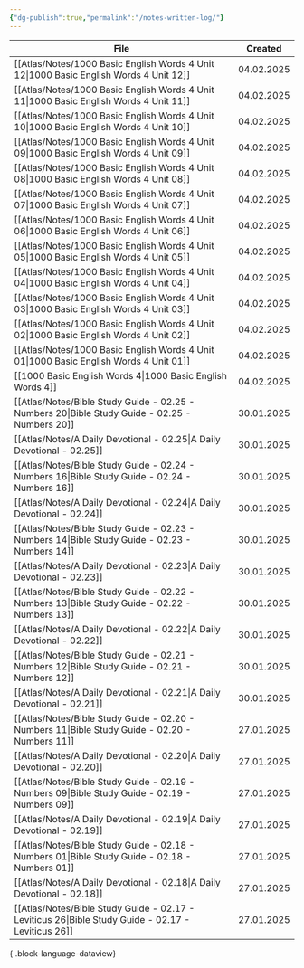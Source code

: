 ```yaml
---
{"dg-publish":true,"permalink":"/notes-written-log/"}
---
```


| File                                                                                                  | Created    |
| ----------------------------------------------------------------------------------------------------- | ---------- |
| [[Atlas/Notes/1000 Basic English Words 4 Unit 12\|1000 Basic English Words 4 Unit 12]]             | 04.02.2025 |
| [[Atlas/Notes/1000 Basic English Words 4 Unit 11\|1000 Basic English Words 4 Unit 11]]             | 04.02.2025 |
| [[Atlas/Notes/1000 Basic English Words 4 Unit 10\|1000 Basic English Words 4 Unit 10]]             | 04.02.2025 |
| [[Atlas/Notes/1000 Basic English Words 4 Unit 09\|1000 Basic English Words 4 Unit 09]]             | 04.02.2025 |
| [[Atlas/Notes/1000 Basic English Words 4 Unit 08\|1000 Basic English Words 4 Unit 08]]             | 04.02.2025 |
| [[Atlas/Notes/1000 Basic English Words 4 Unit 07\|1000 Basic English Words 4 Unit 07]]             | 04.02.2025 |
| [[Atlas/Notes/1000 Basic English Words 4 Unit 06\|1000 Basic English Words 4 Unit 06]]             | 04.02.2025 |
| [[Atlas/Notes/1000 Basic English Words 4 Unit 05\|1000 Basic English Words 4 Unit 05]]             | 04.02.2025 |
| [[Atlas/Notes/1000 Basic English Words 4 Unit 04\|1000 Basic English Words 4 Unit 04]]             | 04.02.2025 |
| [[Atlas/Notes/1000 Basic English Words 4 Unit 03\|1000 Basic English Words 4 Unit 03]]             | 04.02.2025 |
| [[Atlas/Notes/1000 Basic English Words 4 Unit 02\|1000 Basic English Words 4 Unit 02]]             | 04.02.2025 |
| [[Atlas/Notes/1000 Basic English Words 4 Unit 01\|1000 Basic English Words 4 Unit 01]]             | 04.02.2025 |
| [[1000 Basic English Words 4\|1000 Basic English Words 4]]                                         | 04.02.2025 |
| [[Atlas/Notes/Bible Study Guide - 02.25 - Numbers 20\|Bible Study Guide - 02.25 - Numbers 20]]     | 30.01.2025 |
| [[Atlas/Notes/A Daily Devotional - 02.25\|A Daily Devotional - 02.25]]                             | 30.01.2025 |
| [[Atlas/Notes/Bible Study Guide - 02.24 - Numbers 16\|Bible Study Guide - 02.24 - Numbers 16]]     | 30.01.2025 |
| [[Atlas/Notes/A Daily Devotional - 02.24\|A Daily Devotional - 02.24]]                             | 30.01.2025 |
| [[Atlas/Notes/Bible Study Guide - 02.23 - Numbers 14\|Bible Study Guide - 02.23 - Numbers 14]]     | 30.01.2025 |
| [[Atlas/Notes/A Daily Devotional - 02.23\|A Daily Devotional - 02.23]]                             | 30.01.2025 |
| [[Atlas/Notes/Bible Study Guide - 02.22 - Numbers 13\|Bible Study Guide - 02.22 - Numbers 13]]     | 30.01.2025 |
| [[Atlas/Notes/A Daily Devotional - 02.22\|A Daily Devotional - 02.22]]                             | 30.01.2025 |
| [[Atlas/Notes/Bible Study Guide - 02.21 - Numbers 12\|Bible Study Guide - 02.21 - Numbers 12]]     | 30.01.2025 |
| [[Atlas/Notes/A Daily Devotional - 02.21\|A Daily Devotional - 02.21]]                             | 30.01.2025 |
| [[Atlas/Notes/Bible Study Guide - 02.20 - Numbers 11\|Bible Study Guide - 02.20 - Numbers 11]]     | 27.01.2025 |
| [[Atlas/Notes/A Daily Devotional - 02.20\|A Daily Devotional - 02.20]]                             | 27.01.2025 |
| [[Atlas/Notes/Bible Study Guide - 02.19 - Numbers 09\|Bible Study Guide - 02.19 - Numbers 09]]     | 27.01.2025 |
| [[Atlas/Notes/A Daily Devotional - 02.19\|A Daily Devotional - 02.19]]                             | 27.01.2025 |
| [[Atlas/Notes/Bible Study Guide - 02.18 - Numbers 01\|Bible Study Guide - 02.18 - Numbers 01]]     | 27.01.2025 |
| [[Atlas/Notes/A Daily Devotional - 02.18\|A Daily Devotional - 02.18]]                             | 27.01.2025 |
| [[Atlas/Notes/Bible Study Guide - 02.17 - Leviticus 26\|Bible Study Guide - 02.17 - Leviticus 26]] | 27.01.2025 |

{ .block-language-dataview}

